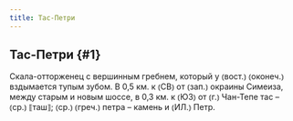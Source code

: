 ```yaml
---
title: Тас-Петри
---
```

## Тас-Петри {#1}

Скала-отторженец с вершинным гребнем, который у ⦅вост.⦆ ⦅оконеч.⦆ вздымается тупым зубом. В 0,5 км. к ⦅СВ⦆ от ⦅зап.⦆ окраины Симеиза, между старым и новым шоссе, в 0,3 км. к ⦅ЮЗ⦆ от ⦅г.⦆ Чан-Тепе тас – ⦅ср.⦆ ⟦таш⟧; ⦅ср.⦆ ⦅греч.⦆ петра – камень и ⦅ИЛ.⦆ Петр.
